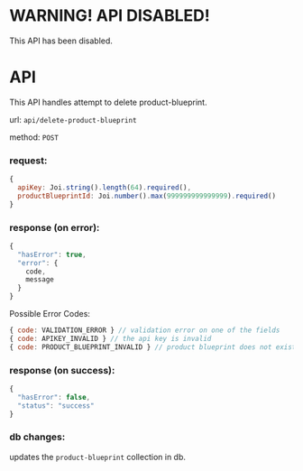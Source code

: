 # WARNING! API DISABLED!

This API has been disabled.

# API

This API handles attempt to delete product-blueprint.

url: `api/delete-product-blueprint`

method: `POST`

### request: 
```js
{
  apiKey: Joi.string().length(64).required(),
  productBlueprintId: Joi.number().max(999999999999999).required()
}
```

### response (on error):
```js
{
  "hasError": true,
  "error": {
    code,
    message
  }
}
```

Possible Error Codes:
```js
{ code: VALIDATION_ERROR } // validation error on one of the fields
{ code: APIKEY_INVALID } // the api key is invalid
{ code: PRODUCT_BLUEPRINT_INVALID } // product blueprint does not exist
```

### response (on success):
```js
{
  "hasError": false,
  "status": "success"
}
```

### db changes:
updates the `product-blueprint` collection in db.